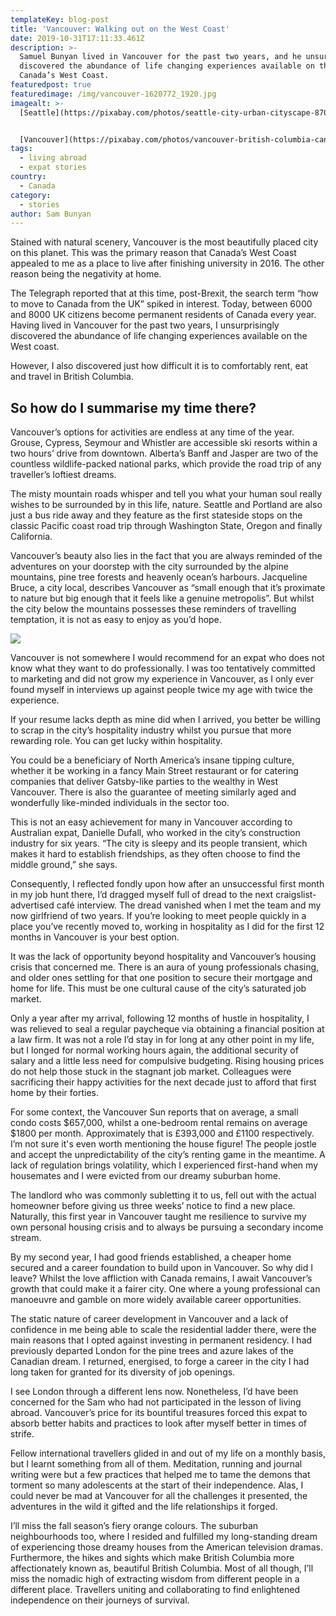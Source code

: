 ```yaml
---
templateKey: blog-post
title: 'Vancouver: Walking out on the West Coast'
date: 2019-10-31T17:11:33.461Z
description: >-
  Samuel Bunyan lived in Vancouver for the past two years, and he unsurprisingly
  discovered the abundance of life changing experiences available on the
  Canada’s West Coast.
featuredpost: true
featuredimage: /img/vancouver-1620772_1920.jpg
imagealt: >-
  [Seattle](https://pixabay.com/photos/seattle-city-urban-cityscape-870282/)


  [Vancouver](https://pixabay.com/photos/vancouver-british-columbia-canada-1620772/)
tags:
  - living abroad
  - expat stories
country:
  - Canada
category:
  - stories
author: Sam Bunyan
---
```

Stained with natural scenery, Vancouver is the most beautifully placed city on this planet. This was the primary reason that Canada’s West Coast appealed to me as a place to live after finishing university in 2016. The other reason being the negativity at home. 

The Telegraph reported that at this time, post-Brexit, the search term “how to move to Canada from the UK” spiked in interest. Today, between 6000 and 8000 UK citizens become permanent residents of Canada every year. Having lived in Vancouver for the past two years, I unsurprisingly discovered the abundance of life changing experiences available on the West coast. 

However, I also discovered just how difficult it is to comfortably rent, eat and travel in British Columbia. 

## So how do I summarise my time there?

Vancouver’s options for activities are endless at any time of the year. Grouse, Cypress, Seymour and Whistler are accessible ski resorts within a two hours’ drive from downtown. Alberta’s Banff and Jasper are two of the countless wildlife-packed national parks, which provide the road trip of any traveller’s loftiest dreams. 

The misty mountain roads whisper and tell you what your human soul really wishes to be surrounded by in this life, nature. Seattle and Portland are also just a bus ride away and they feature as the first stateside stops on the classic Pacific coast road trip through Washington State, Oregon and finally California. 

Vancouver’s beauty also lies in the fact that you are always reminded of the adventures on your doorstep with the city surrounded by the alpine mountains, pine tree forests and heavenly ocean’s harbours. Jacqueline Bruce, a city local, describes Vancouver as “small enough that it’s proximate to nature but big enough that it feels like a genuine metropolis”. But whilst the city below the mountains possesses these reminders of travelling temptation, it is not as easy to enjoy as you’d hope. 

![](/img/seattle-870282_1920.jpg)

Vancouver is not somewhere I would recommend for an expat who does not know what they want to do professionally. I was too tentatively committed to marketing and did not grow my experience in Vancouver, as I only ever found myself in interviews up against people twice my age with twice the experience. 

If your resume lacks depth as mine did when I arrived, you better be willing to scrap in the city’s hospitality industry whilst you pursue that more rewarding role. You can get lucky within hospitality. 

You could be a beneficiary of North America’s insane tipping culture, whether it be working in a fancy Main Street restaurant or for catering companies that deliver Gatsby-like parties to the wealthy in West Vancouver. There is also the guarantee of meeting similarly aged and wonderfully like-minded individuals in the sector too. 

This is not an easy achievement for many in Vancouver according to Australian expat, Danielle Dufall, who worked in the city’s construction industry for six years. “The city is sleepy and its people transient, which makes it hard to establish friendships, as they often choose to find the middle ground,” she says. 

Consequently, I reflected fondly upon how after an unsuccessful first month in my job hunt there, I’d dragged myself full of dread to the next craigslist-advertised café interview. The dread vanished when I met the team and my now girlfriend of two years. If you’re looking to meet people quickly in a place you’ve recently moved to, working in hospitality as I did for the first 12 months in Vancouver is your best option. 

It was the lack of opportunity beyond hospitality and Vancouver’s housing crisis that concerned me. There is an aura of young professionals chasing, and older ones settling for that one position to secure their mortgage and home for life. This must be one cultural cause of the city’s saturated job market. 

Only a year after my arrival, following 12 months of hustle in hospitality, I was relieved to seal a regular paycheque via obtaining a financial position at a law firm. It was not a role I’d stay in for long at any other point in my life, but I longed for normal working hours again, the additional security of salary and a little less need for compulsive budgeting. Rising housing prices do not help those stuck in the stagnant job market. Colleagues were sacrificing their happy activities for the next decade just to afford that first home by their forties. 

For some context, the Vancouver Sun reports that on average, a small condo costs $657,000, whilst a one-bedroom rental remains on average $1800 per month. Approximately that is £393,000 and £1100 respectively.  I’m not sure it's even worth mentioning the house figure! The people jostle and accept the unpredictability of the city’s renting game in the meantime. A lack of regulation brings volatility, which I experienced first-hand when my housemates and I were evicted from our dreamy suburban home. 

The landlord who was commonly subletting it to us, fell out with the actual homeowner before giving us three weeks’ notice to find a new place. Naturally, this first year in Vancouver taught me resilience to survive my own personal housing crisis and to always be pursuing a secondary income stream.

By my second year, I had good friends established, a cheaper home secured and a career foundation to build upon in Vancouver. So why did I leave? Whilst the love affliction with Canada remains, I await Vancouver’s growth that could make it a fairer city. One where a young professional can manoeuvre and gamble on more widely available career opportunities. 

The static nature of career development in Vancouver and a lack of confidence in me being able to scale the residential ladder there, were the main reasons that I opted against investing in permanent residency. I had previously departed London for the pine trees and azure lakes of the Canadian dream. I returned, energised, to forge a career in the city I had long taken for granted for its diversity of job openings. 

I see London through a different lens now. Nonetheless, I’d have been concerned for the Sam who had not participated in the lesson of living abroad. Vancouver’s price for its bountiful treasures forced this expat to absorb better habits and practices to look after myself better in times of strife. 

Fellow international travellers glided in and out of my life on a monthly basis, but I learnt something from all of them. Meditation, running and journal writing were but a few practices that helped me to tame the demons that torment so many adolescents at the start of their independence. Alas, I could never be mad at Vancouver for all the challenges it presented, the adventures in the wild it gifted and the life relationships it forged.

I’ll miss the fall season’s fiery orange colours. The suburban neighbourhoods too, where I resided and fulfilled my long-standing dream of experiencing those dreamy houses from the American television dramas. Furthermore, the hikes and sights which make British Columbia more affectionately known as, beautiful British Columbia. Most of all though, I’ll miss the nomadic high of extracting wisdom from different people in a different place. Travellers uniting and collaborating to find enlightened independence on their journeys of survival.

